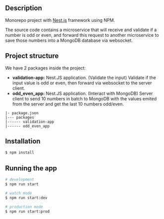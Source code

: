 
## Description

Monorepo project with [Nest.js](https://nestjs.com/) framework using NPM.

The source code contains a microservice that will receive and validate if a number is odd or even, and forward this request to another microservice to save those numbers into a MongoDB database via websocket.

## Project structure

We have 2 packages inside the project:
- **validation-app:** Nest.JS application. (Validate the input)
  Validate if the input value is odd or even, then forward via websocket to the server client.
- **odd_even_app:** Nest.JS application.   (Interact with  MongoDB)
  Server client to send 10 numbers in batch to MongoDB with the values emited from the server and get the last 10 numbers odd/even.
```
|- package.json 
|--- packages
|------ validation-app
|------ odd_even_app
```

## Installation

```bash
$ npm install
```

## Running the app

```bash
# development
$ npm run start

# watch mode
$ npm run start:dev

# production mode
$ npm run start:prod
```


